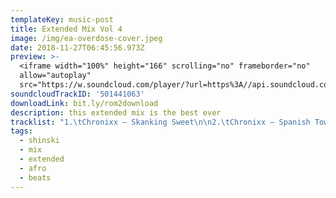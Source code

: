 ```yaml
---
templateKey: music-post
title: Extended Mix Vol 4
image: /img/ea-overdose-cover.jpeg
date: 2018-11-27T06:45:56.973Z
preview: >-
  <iframe width="100%" height="166" scrolling="no" frameborder="no"
  allow="autoplay"
  src="https://w.soundcloud.com/player/?url=https%3A//api.soundcloud.com/tracks/501441063&color=%23ff5500&auto_play=false&hide_related=false&show_comments=true&show_user=true&show_reposts=false&show_teaser=true"></iframe>
soundcloudTrackID: '501441063'
downloadLink: bit.ly/rom2download
description: this extended mix is the best ever
tracklist: "1.\tChronixx – Skanking Sweet\n\n2.\tChronixx – Spanish Town\n\n3.\tSpice – Black Hypocrisy\n\n4.\tCollie Buddz - Love & Reggae\n\n5.\tDuane Stephenson - Cool Runnings\n\n6.\tEtana - Love Song\n\n7.\tJemere Morgan - Neighborhood Girl\n\n8.\tJah Cure Ft. Phyllisia Ross - Risk It All \n\n9.\tMagic - No Way No\n\n10.\tAlaine - Hold A Vibes (XOXO Riddim)\n\n11.\tChristopher Martin - Hear The Bells (Wedding Bells) (XOXO Riddim)\n\n12.\tBusy Signal X Chris Martin - Lock Di Endz\n\n13.\tChris Martin - Ova Ya So \\[Dj Shinski Extended] (New Kingston Riddim)\n\n14.\tRayvon - Selecta Wheel Up \\[Dj Shinski Extended] (Kingston 13 Riddim)\n\n15.\tShaggy Ft. Beres Hammond - Fight This Feeling \\[Dj Shinski Extended]\n\n16.\tProtoje - Who Knows Ft Chronixx\n\n17.\tJah Cure – Rasta\n\n18.\tProtoje - No Guarantee Ft. Chronixx\n\n19.\tDamian “Jr. Gong” Marley - Medication \\[Remix] (Stephen Marley, Wiz Khalifa & Ty Dolla $Ign)\n\n20.\tTy Dolla $Ign - So Am I Ft. Damian Marley & Skrillex\n\n21.\tMillion Stylez - Everyday \n\n22.\tAlaine - Jah Is So Good (Diamonds And Gold Riddim)\n\n23.\tDaville - Your Body On Me (Diamonds And Gold Riddim)\n\n24.\tChris Martin - Baby I Love You (Diamonds And Gold Riddim)\n\n25.\tSara Lugo Ft. Protoje - Really Like You (Ram Jam Riddim)\n\n26.\tChris Martin – Blesssing (Body & Soul Riddim)\n\n27.\tCharly Black - Future Queen (Body & Soul Riddim)\n\n28.\tMorgan Heritage - Got It Going On (Love Train Riddim)\n\n29.\tTarrus Riley - Ah Me And Jah (Episodes Riddim)\n\n30.\tEtana – Green Card (Episodes Riddim)\n\n31.\tAlaine - Lucky You (Destiny Riddim)\n\n32.\tPopcaan - Where We Come From (Remix) (Destiny Riddim)\n\n33.\tI-Octane - Where Di Fire Gone (Destiny Riddim)\n\n34.\tTarrus Riley - Woman's Intuition (History No Mystery Riddim\n\n35.\tRomain Virgo - In This Together (History No Mystery Riddim\n\n36.\tCecile - Since You (Tropical Feeling Riddim)\n\n37.\tDelando Colley - In Love With You (Tropical Feeling Riddim)\n\n38.\tCecile - Riding For You (Stay Cool Riddim)\n\n39.\tJah Cure - Make Me Feel (Can't Keep My Cool) (Stay Cool Riddim)\n\n40.\tChris Martin - Stay Cool (Break The Rules) (Stay Cool Riddim)\n\n41.\tChronixx - Ghetto Paradise \n\n42.\tCecile – Boyfriend\n\n43.\tBusy Signal - Can't Get Enough\n\n44.\tGeneral Degree Ft. Tarrus Riley - Feeling Irie (Extended Dance)"
tags:
  - shinski
  - mix
  - extended
  - afro
  - beats
---
```


